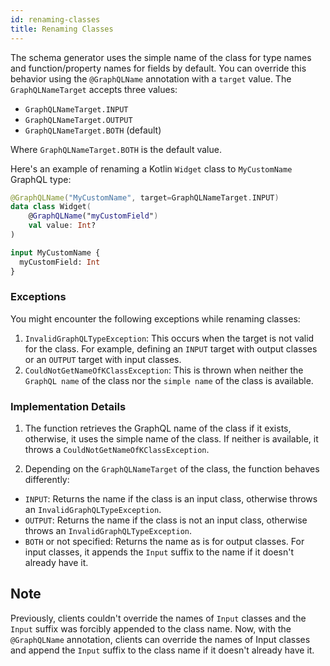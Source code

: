 ```yaml
---
id: renaming-classes
title: Renaming Classes
---
```

The schema generator uses the simple name of the class for type names and function/property names for fields by default. You can override this behavior using the `@GraphQLName` annotation with a `target` value. The `GraphQLNameTarget` accepts three values:

- `GraphQLNameTarget.INPUT`
- `GraphQLNameTarget.OUTPUT`
- `GraphQLNameTarget.BOTH` (default)

Where `GraphQLNameTarget.BOTH` is the default value.

Here's an example of renaming a Kotlin `Widget` class to `MyCustomName` GraphQL type:

```kotlin
@GraphQLName("MyCustomName", target=GraphQLNameTarget.INPUT)
data class Widget(
    @GraphQLName("myCustomField")
    val value: Int?
)
```

```graphql
input MyCustomName {
  myCustomField: Int
}
```

### Exceptions
You might encounter the following exceptions while renaming classes:  
1. `InvalidGraphQLTypeException`: This occurs when the target is not valid for the class. For example, defining an `INPUT` target with output classes or an `OUTPUT` target with input classes.  
2. `CouldNotGetNameOfKClassException`: This is thrown when neither the `GraphQL name` of the class nor the `simple name` of the class is available.

### Implementation Details
1. The function retrieves the GraphQL name of the class if it exists, otherwise, it uses the simple name of the class. If neither is available, it throws a `CouldNotGetNameOfKClassException`.  

2. Depending on the `GraphQLNameTarget` of the class, the function behaves differently:  
* `INPUT`: Returns the name if the class is an input class, otherwise throws an `InvalidGraphQLTypeException`.
* `OUTPUT`: Returns the name if the class is not an input class, otherwise throws an `InvalidGraphQLTypeException`.
* `BOTH` or not specified: Returns the name as is for output classes. For input classes, it appends the `Input` suffix to the name if it doesn't already have it.

## Note
Previously, clients couldn't override the names of `Input` classes and the `Input` suffix was forcibly appended to the class name. Now, with the `@GraphQLName` annotation, clients can override the names of Input classes and append the `Input` suffix to the class name if it doesn't already have it.
